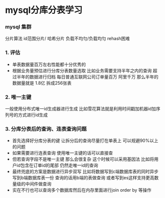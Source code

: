 # mysql分库分表学习

### mysql 集群

分片算法 id范围分片/ 哈希分片
负载不均匀/负载均匀 rehash困难

### 1. 评估
* 单表数据量百万左右性能都十分优秀的
* 根据业务量预估进行分库分表数量选取
比如业务需要支持半年之内的查询 超过半年的数据进行归档
每日普通互联网公司订单量百万 阿里千万
那么半年的数据量就是 1.8亿 拆成256张表

### 2. 唯一主键

一般使用分布式唯一id生成器进行生成
比如雪花算法就是利用时间戳加机器id加序列号的方式进行id生成 

### 3. 分库分表后的查询、连表查询问题

* 首先选择好分库分表的键 让拆分后的查询尽量打在单表上 可以规避90%以上的问题
* 如果需要进行连表查询 使用唯一主键的话可以直接查
* 但若查询字段不是唯一主键 那么会很复杂 这个时候可以采用基因法 
比如将用户id包含在订单id的尾部 仍然走唯一id的查询
* 最终兜底的方案是数据进行异步双写 比如将数据写到c端数据库表的同时异步写到b端数据库表一份
查询的话用b端的表做查询 或者写到es这样支持更高数量级的中间件做查询
* 实在不行也可以查询多个数据库然后在内存里面进行join order by 等操作